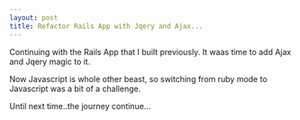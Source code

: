 ```yaml
---
layout: post
title: Refactor Rails App with Jqery and Ajax...
---
```


Continuing with the Rails App that I built previously. It waas time to add Ajax and Jqery magic to it. 

Now Javascript is whole other beast, so switching from ruby mode to Javascript was a bit of a challenge.




Until next time..the journey continue...
